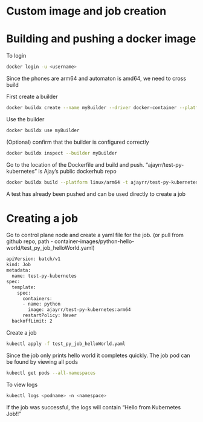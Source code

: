 # Custom image and job creation

# Building and pushing a docker image

To login

```bash
docker login -u <username>
```

Since the phones are arm64 and automaton is amd64, we need to cross build

First create a builder

```bash
docker buildx create --name myBuilder --driver docker-container --platform linux/arm64
```

Use the builder

```bash
docker buildx use myBuilder
```

(Optional) confirm that the builder is configured correctly

```bash
docker buildx inspect --builder myBuilder
```

Go to the location of the Dockerfile and build and push. “ajayrr/test-py-kubernetes” is Ajay’s public dockerhub repo

```bash
docker buildx build --platform linux/arm64 -t ajayrr/test-py-kubernetes:arm64 --push .
```

A test has already been pushed and can be used directly to create a job

# Creating a job

Go to control plane node and create a yaml file for the job. (or pull from github repo, path - container-images/python-hello-world/test_py_job_helloWorld.yaml)

```bash
apiVersion: batch/v1
kind: Job
metadata:
  name: test-py-kubernetes
spec:
  template:
    spec:
      containers:
      - name: python
        image: ajayrr/test-py-kubernetes:arm64
      restartPolicy: Never
  backoffLimit: 2
```

Create a job

```bash
kubectl apply -f test_py_job_helloWorld.yaml
```

Since the job only prints hello world it completes quickly. The job pod can be found by viewing all pods

```bash
kubectl get pods --all-namespaces
```

To view logs

```bash
kubectl logs <podname> -n <namespace>
```

If the job was successful, the logs will contain “Hello from Kubernetes Job!!”